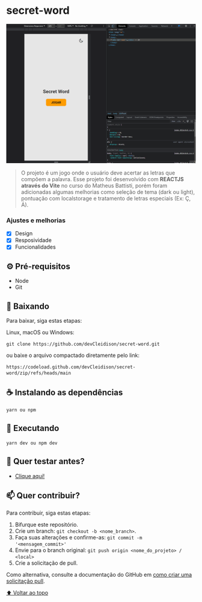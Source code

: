 # secret-word

<img src="./src/assets/preview.gif" alt="preview">

> O projeto é um jogo onde o usuário deve acertar as letras que compõem a palavra. Esse projeto foi desenvolvido com <strong>REACTJS através do Vite</strong> no curso do Matheus Battisti, porém foram adicionadas algumas melhorias como seleção de tema (dark ou light), pontuação com localstorage e tratamento de letras especiais (Ex: Ç, Á).

### Ajustes e melhorias

- [x] Design
- [x] Resposividade
- [x] Funcionalidades

## ⚙️ Pré-requisitos

- Node
- Git

## 🚀 Baixando

Para baixar, siga estas etapas:

Linux, macOS ou Windows:

```
git clone https://github.com/devCleidison/secret-word.git
```

ou baixe o arquivo compactado diretamente pelo link:

```
https://codeload.github.com/devCleidison/secret-word/zip/refs/heads/main
```

## ☕ Instalando as dependências

```
yarn ou npm
```

## 🚀 Executando

```
yarn dev ou npm dev
```

## 🚀 Quer testar antes?

- [Clique aqui!](https://devcleidison-secret-word.netlify.app/)

## 📫 Quer contribuir?

Para contribuir, siga estas etapas:

1. Bifurque este repositório.
2. Crie um branch: `git checkout -b <nome_branch>`.
3. Faça suas alterações e confirme-as: `git commit -m '<mensagem_commit>'`
4. Envie para o branch original: `git push origin <nome_do_projeto> / <local>`
5. Crie a solicitação de pull.

Como alternativa, consulte a documentação do GitHub em [como criar uma solicitação pull](https://help.github.com/en/github/collaborating-with-issues-and-pull-requests/creating-a-pull-request).

[⬆ Voltar ao topo](#secret-word)<br>
